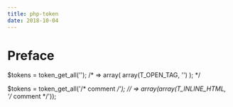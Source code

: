 ```yaml
---
title: php-token
date: 2018-10-04
---
```

# Preface

  $tokens = token_get_all('<?php echo; ?>'); /* => array(
                                                    array(T_OPEN_TAG, '<?php'),
                                                    array(T_ECHO, 'echo'),
                                                    ';',
                                                    array(T_CLOSE_TAG, '?>') ); */

  $tokens = token_get_all('/* comment */'); // => array(array(T_INLINE_HTML, '/* comment */'));